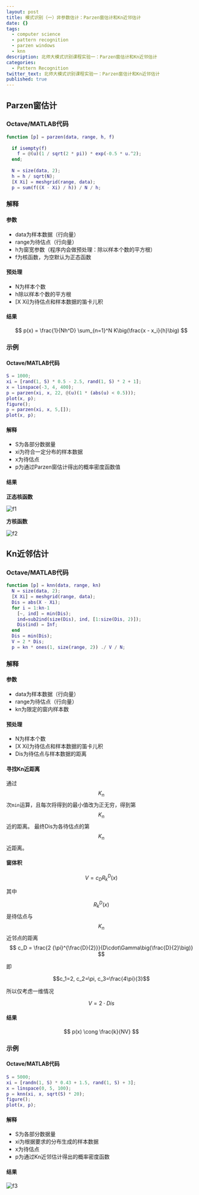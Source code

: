 ```yaml
---
layout: post
title: 模式识别（一）非参数估计：Parzen窗估计和Kn近邻估计
date: {}
tags:
  - computer science
  - pattern recognition
  - parzen windows
  - knn
description: 北师大模式识别课程实验一：Parzen窗估计和Kn近邻估计
categories:
  - Pattern Recognition
twitter_text: 北师大模式识别课程实验一：Parzen窗估计和Kn近邻估计
published: true
---
```

## Parzen窗估计

### Octave/MATLAB代码

``` matlab
function [p] = parzen(data, range, h, f)
  
  if isempty(f)
    f = @(u)(1 / sqrt(2 * pi)) * exp(-0.5 * u.^2);
  end;
  
  N = size(data, 2);
  h = h / sqrt(N);
  [X Xi] = meshgrid(range, data);
  p = sum(f((X - Xi) / h)) / N / h;
```

### 解释

#### 参数

 - data为样本数据（行向量）
 - range为待估点（行向量）
 - h为窗宽参数（程序内会做预处理：除以样本个数的平方根）
 - f为核函数，为空默认为正态函数
 
#### 预处理

 - N为样本个数
 - h除以样本个数的平方根
 - [X Xi]为待估点和样本数据的笛卡儿积

#### 结果

$$
p(x) = \frac{1}{Nh^D} \sum_{n=1}^N K\big(\frac{x - x_i}{h}\big)
$$

### 示例

#### Octave/MATLAB代码

``` matlab
S = 1000;
xi = [rand(1, S) * 0.5 - 2.5, rand(1, S) * 2 + 1];
x = linspace(-3, 4, 400);
p = parzen(xi, x, 22, @(u)(1 * (abs(u) < 0.5)));
plot(x, p);
figure();
p = parzen(xi, x, 5,[]);
plot(x, p);
```

#### 解释

 - S为各部分数据量
 - xi为符合一定分布的样本数据
 - x为待估点
 - p为通过Parzen窗估计得出的概率密度函数值

#### 结果

**正态核函数**

![f1](/assets/img/pr-non-param/f1.png)

**方核函数**

![f2](/assets/img/pr-non-param/f2.png)

## Kn近邻估计

### Octave/MATLAB代码

``` matlab
function [p] = knn(data, range, kn)
  N = size(data, 2);
  [X Xi] = meshgrid(range, data);
  Dis = abs(X - Xi);
  for i = 1:kn-1
    [~, ind] = min(Dis);
    ind=sub2ind(size(Dis), ind, [1:size(Dis, 2)]);
    Dis(ind) = Inf;
  end
  Dis = min(Dis);
  V = 2 * Dis;
  p = kn * ones(1, size(range, 2)) ./ V / N;
```

### 解释

#### 参数

 - data为样本数据（行向量）
 - range为待估点（行向量）
 - kn为限定的窗内样本数
 
#### 预处理

 - N为样本个数
 - [X Xi]为待估点和样本数据的笛卡儿积
 - Dis为待估点与样本数据的距离
 
#### 寻找Kn近距离

通过$$K_n$$次`min`运算，且每次将得到的最小值改为正无穷，得到第$$K_n$$近的距离。
最终Dis为各待估点的第$$K_n$$近距离。

#### 窗体积

$$
V = c_D R_k^D(x)
$$

其中

$$R_k^D(x)$$是待估点与$$K_n$$近邻点的距离   
$$ c_D = \frac{2 {\pi}^{\frac{D}{2}}}{D\cdot\Gamma\big(\frac{D}{2}\big)} $$

即

$$c_1=2, c_2=\pi, c_3=\frac{4\pi}{3}$$

所以仅考虑一维情况

$$ V = 2 \cdot Dis $$

#### 结果

$$
p(x) \cong \frac{k}{NV}
$$

### 示例

#### Octave/MATLAB代码

``` matlab
S = 5000;
xi = [randn(1, S) * 0.43 + 1.5, rand(1, S) + 3];
x = linspace(0, 5, 100);
p = knn(xi, x, sqrt(S) * 20);
figure();
plot(x, p);
```

#### 解释

 - S为各部分数据量
 - xi为根据要求的分布生成的样本数据
 - x为待估点
 - p为通过Kn近邻估计得出的概率密度函数
 
#### 结果

![f3](/assets/img/pr-non-param/f3.png)
